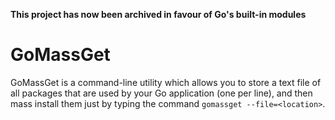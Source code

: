 **This project has now been archived in favour of Go's built-in modules**

# GoMassGet
GoMassGet is a command-line utility which allows you to store a text file of all packages that are used by your Go application (one per line), and then mass install them just by typing the command ``gomassget --file=<location>``.
